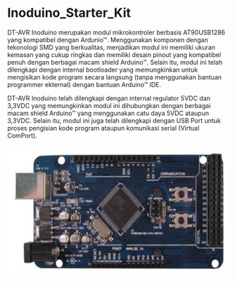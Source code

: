 # Inoduino_Starter_Kit

DT-AVR Inoduino merupakan modul mikrokontroler berbasis AT90USB1286 yang kompatibel dengan Ardunio™. Menggunakan komponen dengan tekonologi SMD yang berkualitas, menjadikan modul ini memiliki ukuran kemasan yang cukup ringkas dan memiliki desain pinout yang kompatibel penuh dengan berbagai macam shield Arduino™. Selain itu, modul ini telah dilengkapi dengan internal bootloader yang memungkinkan untuk mengisikan kode program secara langsung (tanpa menggunakan bantuan programmer ekternal) dengan bantuan Arduino™ IDE.

DT-AVR Inoduino telah dilengkapi dengan internal regulator 5VDC dan 3,3VDC yang memungkinkan modul ini dihubungkan dengan berbagai macam shield Arduino™ yang menggunakan catu daya 5VDC ataupun 3,3VDC. Selain itu, modul ini juga telah dilengkapi dengan USB Port untuk proses pengisian kode program ataupun komunikasi serial (Virtual ComPort).

<img src="/images/DT-AVR_Inoduino.jpg" height="300">
